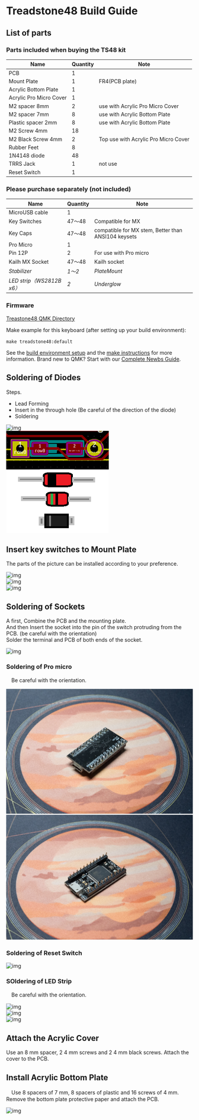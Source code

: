 # Treadstone48 Build Guide

## List of parts

### Parts included when buying the TS48 kit

| Name | Quantity | Note |
| ---- | ---- | --- |
| PCB | 1 | |
| Mount Plate | 1 | FR4(PCB plate) |
| Acrylic Bottom Plate | 1 | |
| Acrylic Pro Micro Cover | 1 | |
| M2 spacer 8mm | 2 | use with Acrylic Pro Micro Cover |
| M2 spacer 7mm | 8 | use with Acrylic Bottom Plate |
| Plastic spacer 2mm | 8 | use with Acrylic Bottom Plate |
| M2 Screw 4mm | 18 | |
| M2 Black Screw 4mm| 2 | Top use with Acrylic Pro Micro Cover |
| Rubber Feet | 8 |  |
| 1N4148 diode | 48 |  |
| TRRS Jack | 1 | not use |
| Reset Switch | 1 | |

### Please purchase separately (not included)

| Name | Quantity | Note |
| ---- | ---- | --- |
| MicroUSB cable | 1 | |
| Key Switches | 47～48 | Compatible for MX |
| Key Caps | 47～48 | compatible for MX stem, Better than ANSI104 keysets |
| Pro Micro | 1 | |
| Pin  12P | 2 | For use with Pro micro |
| Kailh MX Socket | 47〜48 | Kailh socket |
| *Stabilizer* | *1～2* | *PlateMount* |
| *LED strip（WS2812B x6）* | *2* | *Underglow* |

### Firmware

[Treastone48 QMK Directory](https://github.com/qmk/qmk_firmware/tree/master/keyboards/treadstone48)

Make example for this keyboard (after setting up your build environment):

    make treadstone48:default

See the [build environment setup](https://docs.qmk.fm/#/getting_started_build_tools) and the [make instructions](https://docs.qmk.fm/#/getting_started_make_guide) for more information. Brand new to QMK? Start with our [Complete Newbs Guide](https://docs.qmk.fm/#/newbs).

## Soldering of Diodes

Steps.  

 - Lead Forming
 - Insert in the through hole (Be careful of the direction of the diode)
 - Soldering


![img](../../_image/diode01.jpg)  
![img](../../_image/diode02.png)  

## Insert key switches to Mount Plate

The parts of the picture can be installed according to your preference.  

![img](_image/keymap.png)  
![img](_image/20181216-PC160160.jpg)  
![img](_image/20181216-PC160161.jpg)  

## Soldering of Sockets

 A first, Combine the PCB and the mounting plate.  
 And then Insert the socket into the pin of the switch protruding from the PCB. (be careful with the orientation)  
 Solder the terminal and PCB of both ends of the socket.  

![img](_image/20181223-PC230008.jpg)  

### Soldering of Pro micro

　Be careful with the orientation.  

![img](../../_image/promicro01.jpg)  
![img](../../_image/promicro02.jpg)  

### Soldering of Reset Switch

![img](_image/20181223-PC230006.jpg)  

### SOldering of LED Strip

　Be careful with the orientation.  

![img](_image/20181216-PC160176.jpg)  
![img](_image/20181223-PC230007.jpg)  
![img](_image/20181223-PC230008.jpg)  

## Attach the Acrylic Cover

Use an 8 mm spacer, 2 4 mm screws and 2 4 mm black screws. Attach the cover to the PCB.

## Install Acrylic Bottom Plate

　Use 8 spacers of 7 mm, 8 spacers of plastic and 16 screws of 4 mm. Remove the bottom plate protective paper and attach the PCB.

![img](_image/20181220-PC200005.jpg)  
